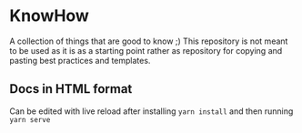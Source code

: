 # KnowHow

A collection of things that are good to know ;)
This repository is not meant to be used as it is as a starting point rather as repository for copying and pasting best practices and templates.

## Docs in HTML format

Can be edited with live reload after installing `yarn install` and then running `yarn serve`
